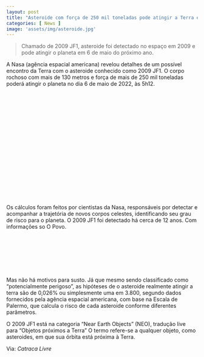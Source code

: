 ```yaml
---
layout: post
title: "Asteroide com força de 250 mil toneladas pode atingir a Terra em 2022, diz Nasa"
categories: [ News ]
image: 'assets/img/asteroide.jpg'
---
```


> Chamado de 2009 JF1, asteroide foi detectado no espaço em 2009 e pode atingir o planeta em 6 de maio do próximo ano.

A Nasa (agência espacial americana) revelou detalhes de um possível encontro da Terra com o asteroide conhecido como 2009 JF1. O corpo rochoso com mais de 130 metros e força de mais de 250 mil toneladas poderá atingir o planeta no dia 6 de maio de 2022, às 5h12.

<!-- QUADRADO -->
<script async src="//pagead2.googlesyndication.com/pagead/js/adsbygoogle.js"></script>
<ins class="adsbygoogle"
style="display:inline-block;width:336px;height:280px"
data-ad-client="ca-pub-2838251107855362"
data-ad-slot="5351066970"></ins>
<script>
(adsbygoogle = window.adsbygoogle || []).push({});
</script>

Os cálculos foram feitos por cientistas da Nasa, responsáveis por detectar e acompanhar a trajetória de novos corpos celestes, identificando seu grau de risco para o planeta. O 2009 JF1 foi detectado há cerca de 12 anos. Com informações so O Povo.

<!-- MINI ANÚNCIO -->
<script async src="//pagead2.googlesyndication.com/pagead/js/adsbygoogle.js"></script>
<!-- Games Root -->
<ins class="adsbygoogle"
style="display:inline-block;width:730px;height:95px"
data-ad-client="ca-pub-2838251107855362"
data-ad-slot="5351066970"></ins>
<script>
(adsbygoogle = window.adsbygoogle || []).push({});
</script>

Mas não há motivos para susto. Já que mesmo sendo classificado como “potencialmente perigoso”, as hipóteses de o asteroide realmente atingir a terra são de 0,026% ou simplesmente uma em 3.800, segundo dados fornecidos pela agência espacial americana, com base na Escala de Palermo, que calcula o risco de cada asteroide conforme diferentes parâmetros.

O 2009 JF1 está na categoria “Near Earth Objects” (NEO), tradução live para “Objetos próximos a Terra” O termo refere-se a qualquer objeto, como asteroides, em que sua órbita está próxima à Terra.

<!-- RETANGULO LARGO 2 -->
<script async src="//pagead2.googlesyndication.com/pagead/js/adsbygoogle.js"></script>
<ins class="adsbygoogle"
style="display:block; text-align:center;"
data-ad-layout="in-article"
data-ad-format="fluid"
data-ad-client="ca-pub-2838251107855362"
data-ad-slot="8549252987"></ins>
<script>
(adsbygoogle = window.adsbygoogle || []).push({});
</script>

Via: *Catraca Livre*
